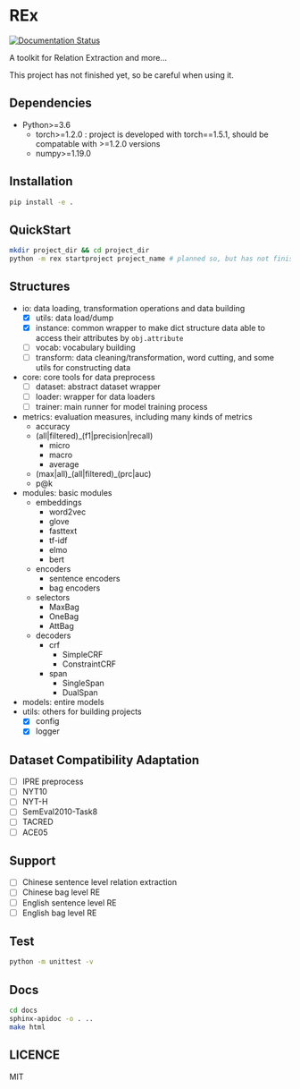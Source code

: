 # REx
[![Documentation Status](https://readthedocs.org/projects/rex/badge/?version=main)](https://rex.readthedocs.io/en/main/?badge=main)


A toolkit for Relation Extraction and more...

This project has not finished yet, so be careful when using it.

## Dependencies
- Python>=3.6
  - torch>=1.2.0 : project is developed with torch==1.5.1, should be compatable with >=1.2.0 versions
  - numpy>=1.19.0

## Installation
```bash
pip install -e .
```

## QuickStart
```bash
mkdir project_dir && cd project_dir
python -m rex startproject project_name # planned so, but has not finished
```

## Structures
- io: data loading, transformation operations and data building
  - [x] utils: data load/dump
  - [x] instance: common wrapper to make dict structure data able to access their attributes by `obj.attribute`
  - [ ] vocab: vocabulary building
  - [ ] transform: data cleaning/transformation, word cutting, and some utils for constructing data
- core: core tools for data preprocess
  - [ ] dataset: abstract dataset wrapper
  - [ ] loader: wrapper for data loaders
  - [ ] trainer: main runner for model training process
- metrics: evaluation measures, including many kinds of metrics
  - accuracy
  - (all|filtered)_(f1|precision|recall)
    - micro
    - macro
    - average
  - (max|all)\_(all|filtered)\_(prc|auc)
  - p@k
- modules: basic modules
  - embeddings
    - word2vec
    - glove
    - fasttext
    - tf-idf
    - elmo
    - bert
  - encoders
    - sentence encoders
    - bag encoders
  - selectors
    - MaxBag
    - OneBag
    - AttBag
  - decoders
    - crf
      - SimpleCRF
      - ConstraintCRF
    - span
      - SingleSpan
      - DualSpan
- models: entire models
- utils: others for building projects
  - [x] config
  - [x] logger

## Dataset Compatibility Adaptation
- [ ] IPRE preprocess
- [ ] NYT10
- [ ] NYT-H
- [ ] SemEval2010-Task8
- [ ] TACRED
- [ ] ACE05

## Support
- [ ] Chinese sentence level relation extraction
- [ ] Chinese bag level RE
- [ ] English sentence level RE
- [ ] English bag level RE

## Test
```bash
python -m unittest -v
```

## Docs
```bash
cd docs
sphinx-apidoc -o . ..
make html
```

## LICENCE
MIT
